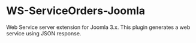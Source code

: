 WS-ServiceOrders-Joomla
=======================

Web Service server extension for Joomla 3.x. This plugin generates a web service using JSON response.
